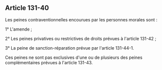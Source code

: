 Article 131-40
----
Les peines contraventionnelles encourues par les personnes morales sont :

1° L'amende ;

2° Les peines privatives ou restrictives de droits prévues à l'article 131-42 ;

3° La peine de sanction-réparation prévue par l'article 131-44-1.

Ces peines ne sont pas exclusives d'une ou de plusieurs des peines
complémentaires prévues à l'article 131-43.
